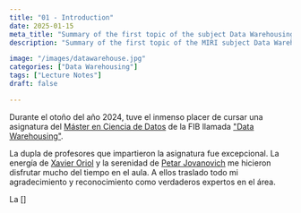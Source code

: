 ```yaml
---
title: "01 - Introduction"
date: 2025-01-15
meta_title: "Summary of the first topic of the subject Data Warehousing"
description: "Summary of the first topic of the MIRI subject Data Warehousing and On-Line Analytical Processing (OLAP)."

image: "/images/datawarehouse.jpg"
categories: ["Data Warehousing"]
tags: ["Lecture Notes"]
draft: false

---
```


Durante el otoño del año 2024, tuve el inmenso placer de cursar una asignatura del [Máster en Ciencia de Datos](https://www.fib.upc.edu/es/estudios/masteres/master-en-ciencia-de-datos/) de la FIB llamada ["Data Warehousing"](https://www.fib.upc.edu/es/estudios/masteres/master-en-ciencia-de-datos/plan-de-estudios/asignaturas/DW-MDS).

La dupla de profesores que impartieron la asignatura fue excepcional. La energía de [Xavier Oriol](https://www.linkedin.com/in/xavier-oriol/?originalSubdomain=es) y la serenidad de [Petar Jovanovich](https://www.linkedin.com/in/jovanovicpetar/?originalSubdomain=es) me hicieron disfrutar mucho del tiempo en el aula. A ellos traslado todo mi agradecimiento y reconocimiento como verdaderos expertos en el área.

La []
